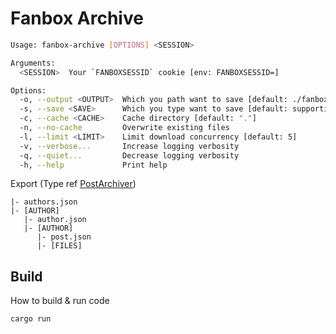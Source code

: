 # Fanbox Archive

```sh
Usage: fanbox-archive [OPTIONS] <SESSION>

Arguments:
  <SESSION>  Your `FANBOXSESSID` cookie [env: FANBOXSESSID=]

Options:
  -o, --output <OUTPUT>  Which you path want to save [default: ./fanbox]
  -s, --save <SAVE>      Which you type want to save [default: supporting] [possible values: all, following, supporting]
  -c, --cache <CACHE>    Cache directory [default: "."]
  -n, --no-cache         Overwrite existing files
  -l, --limit <LIMIT>    Limit download concurrency [default: 5]
  -v, --verbose...       Increase logging verbosity
  -q, --quiet...         Decrease logging verbosity
  -h, --help             Print help
```

Export (Type ref [PostArchiver](https://github.com/xiao-e-yun/PostArchiver))
```
|- authors.json
|- [AUTHOR]
   |- author.json
   |- [AUTHOR]
      |- post.json
      |- [FILES]
```

## Build

How to build & run code
```sh
cargo run
```